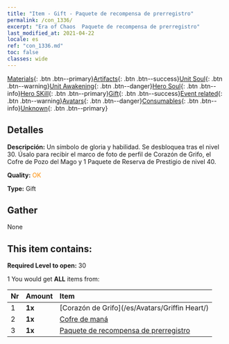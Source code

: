 ```yaml
---
title: "Item - Gift - Paquete de recompensa de prerregistro"
permalink: /con_1336/
excerpt: "Era of Chaos  Paquete de recompensa de prerregistro"
last_modified_at: 2021-04-22
locale: es
ref: "con_1336.md"
toc: false
classes: wide
---
```

 [Materials](/ItemsES/){: .btn .btn--primary}[Artifacts](/ItemsES/Artifacts/){: .btn .btn--success}[Unit Soul](/ItemsES/UnitSoul/){: .btn .btn--warning}[Unit Awakening](/ItemsES/UnitAwakening/){: .btn .btn--danger}[Hero Soul](/ItemsES/HeroSoul/){: .btn .btn--info}[Hero SKill](/ItemsES/HeroSkill/){: .btn .btn--primary}[Gift](/ItemsES/Gift/){: .btn .btn--success}[Event related](/ItemsES/Events/){: .btn .btn--warning}[Avatars](/ItemsES/Avatars/){: .btn .btn--danger}[Consumables](/ItemsES/Consumables/){: .btn .btn--info}[Unknown](/ItemsES/Unknown/){: .btn .btn--primary}

## Detalles
 **Descripción:** Un símbolo de gloria y habilidad. Se desbloquea tras el nivel 30. Úsalo para recibir el marco de foto de perfil de Corazón de Grifo, el Cofre de Pozo del Mago y 1 Paquete de Reserva de Prestigio de nivel 40.

 **Quality:** <span style="color: #FF8C00">OK</span>

 **Type:** Gift

## Gather

  None

## This item contains:

 **Required Level to open:** 30

 1 You would get **ALL** items  from:

  | Nr | Amount |     Item    |
  |:---|:-------|:------------|
  | 1 |  **1x** | [Corazón de Grifo](/es/Avatars/Griffin Heart/) |  | 
  | 2 |  **1x** | [Cofre de maná](/es/Items/con_1335/) |  | 
  | 3 |  **1x** | [Paquete de recompensa de prerregistro](/es/Items/con_1337/) |  | 
